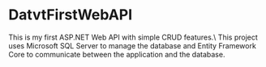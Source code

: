 # DatvtFirstWebAPI  
This is my first ASP.NET Web API with simple CRUD features.\\
This project uses Microsoft SQL Server to manage the database and Entity Framework Core to communicate between the application and the database. 
